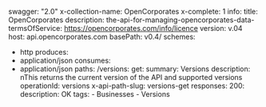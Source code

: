 swagger: "2.0"
x-collection-name: OpenCorporates
x-complete: 1
info:
  title: OpenCorporates
  description: the-api-for-managing-opencorporates-data-
  termsOfService: https://opencorporates.com/info/licence
  version: v.04
host: api.opencorporates.com
basePath: v0.4/
schemes:
- http
produces:
- application/json
consumes:
- application/json
paths:
  /versions:
    get:
      summary: Versions
      description: nThis returns the current version of the API and supported versions
      operationId: versions
      x-api-path-slug: versions-get
      responses:
        200:
          description: OK
      tags:
      - Businesses
      - Versions